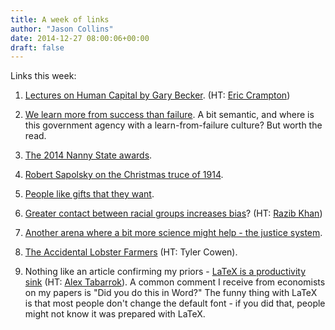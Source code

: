 ```yaml
---
title: A week of links
author: "Jason Collins"
date: 2014-12-27 08:00:06+00:00
draft: false
---
```


Links this week:
	
  1. [Lectures on Human Capital by Gary Becker](https://www.youtube.com/view_play_list?p=9334868E7A821E2A). (HT: [Eric Crampton](https://twitter.com/EricCrampton))

	
  2. [We learn more from success than failure](http://www.businessinsider.com/we-learn-more-from-success-than-failure-2014-6?IR=T). A bit semantic, and where is this government agency with a learn-from-failure culture? But worth the read.

	
  3. [The 2014 Nanny State awards](http://www.smh.com.au/comment/say-no-to-the-nanny-state-paid-for-by-you-for-your-own-good-20141221-12bmc5.html).

	
  4. [Robert Sapolsky on the Christmas truce of 1914](http://www.wsj.com/articles/the-spirit-of-the-1914-christmas-truce-1419006906).

	
  5. [People like gifts that they want](http://timharford.com/2014/12/you-really-really-shouldnt-have%E2%80%89-%E2%80%89-%E2%80%89-%E2%80%89/).

	
  6. [Greater contact between racial groups increases bias](http://www.washingtonpost.com/blogs/wonkblog/wp/2014/12/19/the-troubling-reason-why-whites-in-some-states-may-show-more-hidden-racial-bias/)? (HT: [Razib Khan](https://twitter.com/razibkhan))

	
  7. [Another arena where a bit more science might help - the justice system](http://aeon.co/magazine/society/how-can-we-rid-the-legal-system-of-bad-science/).

	
  8. [The Accidental Lobster Farmers](http://modernfarmer.com/2014/12/maines-accidental-lobster-farmers/) (HT: Tyler Cowen).

	
  9. Nothing like an article confirming my priors - [LaTeX is a productivity sink](http://www.plosone.org/article/info:doi/10.1371/journal.pone.0115069) (HT: [Alex Tabarrok](https://twitter.com/ATabarrok)). A common comment I receive from economists on my papers is "Did you do this in Word?" The funny thing with LaTeX is that most people don't change the default font - if you did that, people might not know it was prepared with LaTeX.


